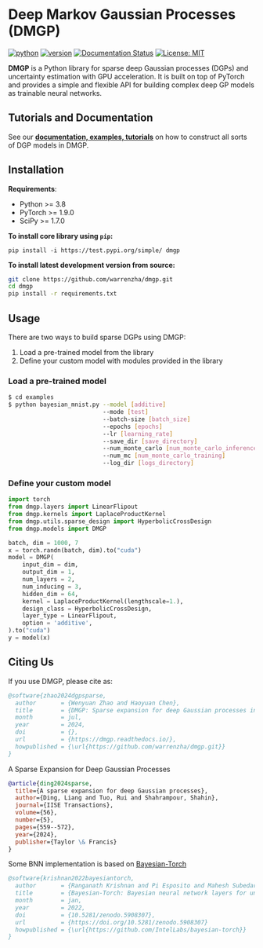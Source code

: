 # Deep Markov Gaussian Processes (DMGP)

[![python](https://img.shields.io/badge/python-3.8%2B-blue)](https://github.com/warrenzha/dmgp)
[![version](https://img.shields.io/badge/release-0.1.0-green)](https://test.pypi.org/project/dmgp/)
[![Documentation Status](https://readthedocs.org/projects/sparse-dgp/badge/?version=latest)](https://dmgp.readthedocs.io/en/latest/)
[![License: MIT](https://img.shields.io/badge/License-MIT-yellow.svg)](https://opensource.org/licenses/MIT)

**DMGP** is a Python library for sparse deep Gaussian processes (DGPs) and uncertainty estimation with GPU acceleration. 
It is built on top of PyTorch and provides a simple and flexible API for building complex deep GP models as trainable 
neural networks.

## Tutorials and Documentation
See our [**documentation, examples, tutorials**](https://dmgp.readthedocs.io/en/latest/) on how to construct all sorts of 
DGP models in DMGP.

## Installation

**Requirements**:
- Python >= 3.8
- PyTorch >= 1.9.0
- SciPy >= 1.7.0

**To install core library using `pip`:**
```
pip install -i https://test.pypi.org/simple/ dmgp
```

**To install latest development version from source:**
```sh
git clone https://github.com/warrenzha/dmgp.git
cd dmgp
pip install -r requirements.txt
```

## Usage
There are two ways to build sparse DGPs using DMGP: 
1. Load a pre-trained model from the library
2. Define your custom model with modules provided in the library

### Load a pre-trained model
```bash
$ cd examples
$ python bayesian_mnist.py --model [additive]
                           --mode [test]
                           --batch-size [batch_size]
                           --epochs [epochs]
                           --lr [learning_rate]
                           --save_dir [save_directory] 
                           --num_monte_carlo [num_monte_carlo_inference]
                           --num_mc [num_monte_carlo_training]
                           --log_dir [logs_directory]
```

### Define your custom model
``` python
import torch
from dmgp.layers import LinearFlipout
from dmgp.kernels import LaplaceProductKernel
from dmgp.utils.sparse_design import HyperbolicCrossDesign
from dmgp.models import DMGP

batch, dim = 1000, 7
x = torch.randn(batch, dim).to("cuda")
model = DMGP(
    input_dim = dim,
    output_dim = 1,
    num_layers = 2,
    num_inducing = 3,
    hidden_dim = 64,
    kernel = LaplaceProductKernel(lengthscale=1.),
    design_class = HyperbolicCrossDesign,
    layer_type = LinearFlipout,
    option = 'additive',
).to("cuda")
y = model(x)
```

## Citing Us
If you use DMGP, please cite as:
```bibtex
@software{zhao2024dgpsparse,
  author       = {Wenyuan Zhao and Haoyuan Chen},               
  title        = {DMGP: Sparse expansion for deep Gaussian processes in PyTorch},
  month        = jul,
  year         = 2024,
  doi          = {},
  url          = {https://dmgp.readthedocs.io/},
  howpublished = {\url{https://github.com/warrenzha/dmgp.git}}
}
```
A Sparse Expansion for Deep Gaussian Processes
```bibtex
@article{ding2024sparse,
  title={A sparse expansion for deep Gaussian processes},
  author={Ding, Liang and Tuo, Rui and Shahrampour, Shahin},
  journal={IISE Transactions},
  volume={56},
  number={5},
  pages={559--572},
  year={2024},
  publisher={Taylor \& Francis}
}
```
Some BNN implementation is based on [Bayesian-Torch](https://github.com/IntelLabs/bayesian-torch)
```bibtex
@software{krishnan2022bayesiantorch,
  author       = {Ranganath Krishnan and Pi Esposito and Mahesh Subedar},               
  title        = {Bayesian-Torch: Bayesian neural network layers for uncertainty estimation},
  month        = jan,
  year         = 2022,
  doi          = {10.5281/zenodo.5908307},
  url          = {https://doi.org/10.5281/zenodo.5908307}
  howpublished = {\url{https://github.com/IntelLabs/bayesian-torch}}
}
```